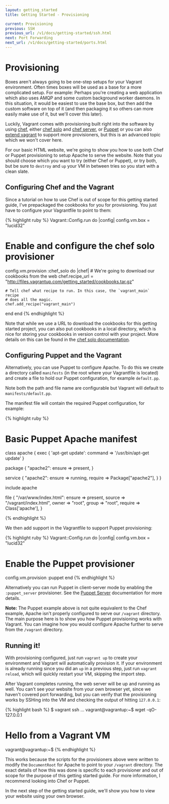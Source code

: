 ```yaml
---
layout: getting_started
title: Getting Started - Provisioning

current: Provisioning
previous: SSH
previous_url: /v1/docs/getting-started/ssh.html
next: Port Forwarding
next_url: /v1/docs/getting-started/ports.html
---
```

# Provisioning

Boxes aren't always going to be one-step setups for your Vagrant environment.
Often times boxes will be used as a base for a more complicated setup. For
example: Perhaps you're creating a web application which also uses AMQP and
some custom background worker daemons. In this situation, it would be easiest
to use the base box, but then add the custom software on top of it (and then
packaging it so others can more easily make use of it, but we'll cover this
later).

Luckily, Vagrant comes with provisioning built right into the software by
using [chef](http://www.opscode.com/chef), either [chef solo](http://wiki.opscode.com/display/chef/Chef+Solo)
and [chef server](http://wiki.opscode.com/display/chef/Chef+Server), or [Puppet](http://www.puppetlabs.com/puppet) or
you can also [extend vagrant](/v1/docs/provisioners/others.html) to support more provisioners, but this is an advanced topic
which we won't cover here.

For our basic HTML website, we're going to show you how to use both Chef or Puppet provisioning to setup Apache
to serve the website. Note that you should choose which you want to try (either Chef or Puppet),
or try both, but be sure to `destroy` and `up` your VM in between tries
so you start with a clean slate.

## Configuring Chef and the Vagrant

Since a tutorial on how to use Chef is out of scope for this getting started
guide, I've prepackaged the cookbooks for you for provisioning. You just have
to configure your Vagrantfile to point to them:

{% highlight ruby %}
Vagrant::Config.run do |config|
  config.vm.box = "lucid32"

  # Enable and configure the chef solo provisioner
  config.vm.provision :chef_solo do |chef|
    # We're going to download our cookbooks from the web
    chef.recipe_url = "http://files.vagrantup.com/getting_started/cookbooks.tar.gz"

    # Tell chef what recipe to run. In this case, the `vagrant_main` recipe
    # does all the magic.
    chef.add_recipe("vagrant_main")
  end
end
{% endhighlight %}

Note that while we use a URL to download the cookbooks for this getting
started project, you can also put cookbooks in a local directory, which is
nice for storing your cookbooks in version control with your project. More
details on this can be found in the [chef solo documentation](/v1/docs/provisioners/chef_solo.html).

## Configuring Puppet and the Vagrant

Alternatively, you can use Puppet to configure Apache.  To do this we create
a directory called `manifests` (in the root where your Vagrantfile is located)
and create a file to hold our Puppet configuration, for example `default.pp`.

Note both the path and file name are configurable but Vagrant will default
to `manifests/default.pp`.

The manifest file will contain the required Puppet configuration, for example:

{% highlight ruby %}
# Basic Puppet Apache manifest

class apache {
  exec { 'apt-get update':
    command => '/usr/bin/apt-get update'
  }

  package { "apache2":
    ensure => present,
  }

  service { "apache2":
    ensure => running,
    require => Package["apache2"],
  }
}

include apache

file { "/var/www/index.html":
  ensure => present,
  source => "/vagrant/index.html",
  owner => "root",
  group => "root",
  require => Class['apache'],
}

{% endhighlight %}

We then add support in the Vagrantfile to support Puppet provisioning:

{% highlight ruby %}
Vagrant::Config.run do |config|
  config.vm.box = "lucid32"

  # Enable the Puppet provisioner
  config.vm.provision :puppet
end
{% endhighlight %}

Alternatively you can run Puppet in client-server mode by enabling the `:puppet_server` provisioner.  See the [Puppet Server](/v1/docs/provisioners/puppet_server.html) documentation for more details.

**Note:** The Puppet example above is not quite equivalent to the Chef example,
Apache isn't properly configured to serve our `/vagrant` directory. The main
purpose here is to show you how Puppet provisioning works with Vagrant. You
can imagine how you would configure Apache further to serve from the `/vagrant`
directory.

## Running it!

With provisioning configured, just run `vagrant up` to create your environment
and Vagrant will automatically provision it. If your environment is already
running since you did an `up` in a previous step, just run `vagrant reload`,
which will quickly restart your VM, skipping the import step.

After Vagrant completes running, the web server will be up and running as well.
You can't see your website from your own browser yet, since we haven't covered
port forwarding, but you can verify that the provisioning works by SSHing into
the VM and checking the output of hitting `127.0.0.1`:

{% highlight bash %}
$ vagrant ssh
...
vagrant@vagrantup:~$ wget -qO- 127.0.0.1
<h1>Hello from a Vagrant VM</h1>
vagrant@vagrantup:~$
{% endhighlight %}

This works because the scripts for the provisioners above were written to
modify the `DocumentRoot` for Apache to point to your `/vagrant` directory.
The exact details of how this was done is specific to each provisioner and
out of scope for the purpose of this getting started guide. For more
information, I recommend looking into Chef or Puppet.

In the next step of the getting started guide, we'll show you how to view
your website using your own browser.
